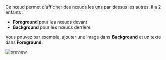Ce nœud permet d'afficher des nœuds les uns par dessus les autres. Il a 2 enfants :

-   **Foreground** pour les nœuds devant
-   **Background** pour les nœuds derrière

Vous pouvez par exemple, ajouter une image dans **Background** et un texte dans **Foreground**.

![preview](/images/overlay/preview.png)
